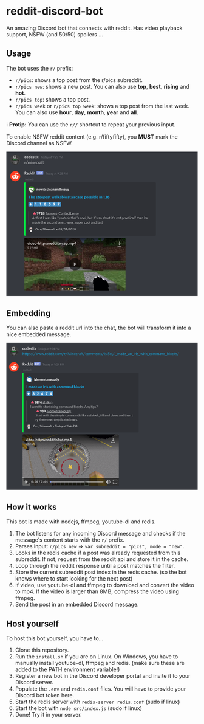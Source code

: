 # reddit-discord-bot

An amazing Discord bot that connects with reddit. Has video playback support, NSFW (and 50/50) spoilers ...

## Usage

The bot uses the `r/` prefix:

-   `r/pics`: shows a top post from the r/pics subreddit.
-   `r/pics new`: shows a new post. You can also use **top**, **best**, **rising** and **hot**.
-   `r/pics top`: shows a top post.
-   `r/pics week` or `r/pics top week`: shows a top post from the last week. You can also use **hour**, **day**, **month**, **year** and **all**.

ℹ️ **Protip:** You can use the `r//` shortcut to repeat your previous input.

To enable NSFW reddit content (e.g. r/fiftyfifty), you **MUST** mark the Discord channel as NSFW.

![bot prefix usage](https://github.com/CodeStix/reddit-discord-bot/raw/master/images/redditprefix.png)

## Embedding

You can also paste a reddit url into the chat, the bot will transform it into a nice embedded message.

![reddit url embedding](https://github.com/CodeStix/reddit-discord-bot/raw/master/images/redditurl.png)

## How it works

This bot is made with nodejs, ffmpeg, youtube-dl and redis.

1. The bot listens for any incoming Discord message and checks if the message's content starts with the `r/` prefix.
2. Parses input: `r/pics new` => `var subreddit = "pics", mode = "new"`.
3. Looks in the redis cache if a post was already requested from this subreddit. If not, request from the reddit api and store it in the cache.
4. Loop through the reddit response until a post matches the filter.
5. Store the current subreddit post index in the redis cache. (so the bot knows where to start looking for the next post)
6. If video, use youtube-dl and ffmpeg to download and convert the video to mp4. If the video is larger than 8MB, compress the video using ffmpeg.
7. Send the post in an embedded Discord message.

## Host yourself

To host this bot yourself, you have to...

1. Clone this repository.
2. Run the `install.sh` if you are on Linux. On Windows, you have to manually install youtube-dl, ffmpeg and redis. (make sure these are added to the PATH environment variable!)
3. Register a new bot in the Discord developer portal and invite it to your Discord server.
4. Populate the `.env` and `redis.conf` files. You will have to provide your Discord bot token here.
5. Start the redis server with `redis-server redis.conf` (sudo if linux)
6. Start the bot with `node src/index.js` (sudo if linux)
7. Done! Try it in your server.
